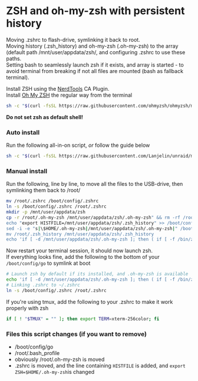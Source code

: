 # ZSH and oh-my-zsh with persistent history

Moving .zshrc to flash-drive, symlinking it back to root.  
Moving history (.zsh_history) and oh-my-zsh (.oh-my-zsh) to the array (default path /mnt/user/appdata/zsh/, and configuring .zshrc to use these paths.  
Setting bash to seamlessly launch zsh if it exists, and array is started - to avoid terminal from breaking if not all files are mounted (bash as fallback terminal).  

Install ZSH using the [NerdTools](https://forums.unraid.net/topic/129200-plug-in-nerdtools/) CA Plugin.  
Install [Oh My ZSH](https://ohmyz.sh/) the regular way from the terminal  
```bash
sh -c "$(curl -fsSL https://raw.githubusercontent.com/ohmyzsh/ohmyzsh/master/tools/install.sh)"
```  
**Do not set zsh as default shell!**

###  Auto install
Run the following all-in-on script, _or_ follow the guide below
```bash
sh -c "$(curl -fsSL https://raw.githubusercontent.com/Lanjelin/unraid/main/zsh-omz-persistent/unraid-zsh-omz.sh)"
```
  
### Manual install
Run the following, line by line, to move all the files to the USB-drive, then symlinking them back to /root/
```bash
mv /root/.zshrc /boot/config/.zshrc
ln -s /boot/config/.zshrc /root/.zshrc
mkdir -p /mnt/user/appdata/zsh
cp -r /root/.oh-my-zsh /mnt/user/appdata/zsh/.oh-my-zsh" && rm -rf /root/.oh-my-zsh
echo "export HISTFILE=/mnt/user/appdata/zsh/.zsh_history" >> /boot/config/.zshrc
sed -i -e "s|\$HOME/.oh-my-zsh|/mnt/user/appdata/zsh/.oh-my-zsh|" /boot/config/.zshrc 
mv /root/.zsh_history /mnt/user/appdata/zsh/.zsh_history
echo 'if [ -d /mnt/user/appdata/zsh/.oh-my-zsh ]; then ( if [ -f /bin/zsh ]; then /bin/zsh; exit; fi ) fi' >> /root/.bash_profile
```

Now restart your terminal session, it should now launch zsh.  
If everything looks fine, add the following to the bottom of your `/boot/config/go` to symlink at boot
```bash
# Launch zsh by default if its installed, and .oh-my-zsh is available
echo 'if [ -d /mnt/user/appdata/zsh/.oh-my-zsh ]; then ( if [ -f /bin/zsh ]; then /bin/zsh; exit; fi ) fi' >> /root/.bash_profile
# Linking .zshrc to ~/.zshrc
ln -s /boot/config/.zshrc /root/.zshrc
```

If you're using tmux, add the following to your .zshrc to make it work properly with zsh  
```bash
if [ ! "$TMUX" = "" ]; then export TERM=xterm-256color; fi
```

### Files this script changes (if you want to remove)
 - /boot/config/go
 - /root/.bash_profile
 - obviously /root/.oh-my-zsh is moved
 - .zshrc is moved, and the line containing `HISTFILE` is added, and `export ZSH=$HOME/.oh-my-zsh`is changed
